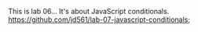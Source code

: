This is lab 06...
It's about JavaScript conditionals.
https://github.com/jd561/lab-07-javascript-conditionals;